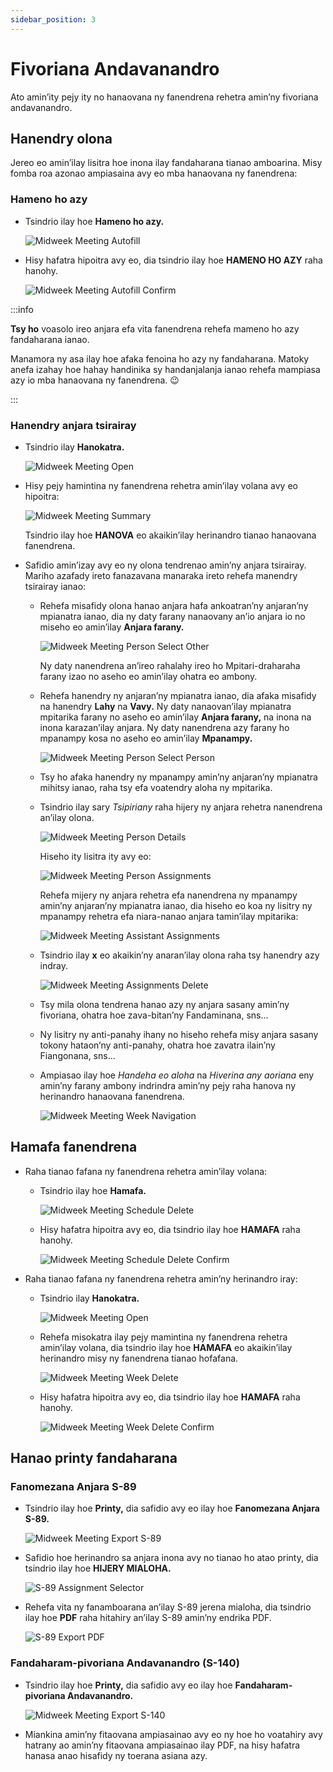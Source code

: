 ```yaml
---
sidebar_position: 3
---
```


# Fivoriana Andavanandro

Ato amin’ity pejy ity no hanaovana ny fanendrena rehetra amin’ny fivoriana andavanandro.

## Hanendry olona

Jereo eo amin’ilay lisitra hoe inona ilay fandaharana tianao amboarina. Misy fomba roa azonao ampiasaina avy eo mba hanaovana ny fanendrena:

### Hameno ho azy

- Tsindrio ilay hoe **Hameno ho azy.**

  ![Midweek Meeting Autofill](./cpe_midweek_meeting_autofill.png)

- Hisy hafatra hipoitra avy eo, dia tsindrio ilay hoe **HAMENO HO AZY** raha hanohy.

  ![Midweek Meeting Autofill Confirm](./cpe_midweek_meeting_autofill_confirm.png)

:::info

**Tsy ho** voasolo ireo anjara efa vita fanendrena rehefa mameno ho azy fandaharana ianao.

Manamora ny asa ilay hoe afaka fenoina ho azy ny fandaharana. Matoky anefa izahay hoe hahay handinika sy handanjalanja ianao rehefa mampiasa azy io mba hanaovana ny fanendrena. 😉

:::

### Hanendry anjara tsirairay

- Tsindrio ilay **Hanokatra.**

  ![Midweek Meeting Open](./cpe_midweek_meeting_open.png)

- Hisy pejy hamintina ny fanendrena rehetra amin’ilay volana avy eo hipoitra:

  ![Midweek Meeting Summary](./cpe_midweek_meeting_summary.png)

  Tsindrio ilay hoe **HANOVA** eo akaikin’ilay herinandro tianao hanaovana fanendrena.

- Safidio amin’izay avy eo ny olona tendrenao amin’ny anjara tsirairay. Mariho azafady ireto fanazavana manaraka ireto rehefa manendry tsirairay ianao:

  - Rehefa misafidy olona hanao anjara hafa ankoatran’ny anjaran’ny mpianatra ianao, dia ny daty farany nanaovany an’io anjara io no miseho eo amin’ilay **Anjara farany.**

    ![Midweek Meeting Person Select Other](./cpe_midweek_meeting_person_select.png)

    Ny daty nanendrena an’ireo rahalahy ireo ho Mpitari-draharaha farany izao no aseho eo amin’ilay ohatra eo ambony.

  - Rehefa hanendry ny anjaran’ny mpianatra ianao, dia afaka misafidy na hanendry **Lahy** na **Vavy.** Ny daty nanaovan’ilay mpianatra mpitarika farany no aseho eo amin’ilay **Anjara farany,** na inona na inona karazan’ilay anjara. Ny daty nanendrena azy farany ho mpanampy kosa no aseho eo amin’ilay **Mpanampy.**

    ![Midweek Meeting Person Select Person](./cpe_midweek_meeting_person_select_student.png)

  - Tsy ho afaka hanendry ny mpanampy amin’ny anjaran’ny mpianatra mihitsy ianao, raha tsy efa voatendry aloha ny mpitarika.

  - Tsindrio ilay sary _Tsipiriany_ raha hijery ny anjara rehetra nanendrena an’ilay olona.

    ![Midweek Meeting Person Details](./cpe_meeting_assignments_person_details.png)

    Hiseho ity lisitra ity avy eo:

    ![Midweek Meeting Person Assignments](./cpe_midweek_meeting_person_assignments.png)

    Rehefa mijery ny anjara rehetra efa nanendrena ny mpanampy amin’ny anjaran’ny mpianatra ianao, dia hiseho eo koa ny lisitry ny mpanampy rehetra efa niara-nanao anjara tamin’ilay mpitarika:

    ![Midweek Meeting Assistant Assignments](./cpe_midweek_meeting_assistant_details.png)

  - Tsindrio ilay **x** eo akaikin’ny anaran’ilay olona raha tsy hanendry azy indray.

    ![Midweek Meeting Assignments Delete](./cpe_meeting_assignments_delete.png)

  - Tsy mila olona tendrena hanao azy ny anjara sasany amin’ny fivoriana, ohatra hoe zava-bitan’ny Fandaminana, sns...

  - Ny lisitry ny anti-panahy ihany no hiseho rehefa misy anjara sasany tokony hataon’ny anti-panahy, ohatra hoe zavatra ilain’ny Fiangonana, sns...

  - Ampiasao ilay hoe _Handeha eo aloha_ na _Hiverina any aoriana_ eny amin’ny farany ambony indrindra amin’ny pejy raha hanova ny herinandro hanaovana fanendrena.

    ![Midweek Meeting Week Navigation](./cpe_midweek_meeting_week_navigation.png)

## Hamafa fanendrena

- Raha tianao fafana ny fanendrena rehetra amin’ilay volana:

  - Tsindrio ilay hoe **Hamafa.**

    ![Midweek Meeting Schedule Delete](./cpe_midweek_meeting_schedule_delete.png)

  - Hisy hafatra hipoitra avy eo, dia tsindrio ilay hoe **HAMAFA** raha hanohy.

    ![Midweek Meeting Schedule Delete Confirm](./cpe_midweek_meeting_schedule_delete_confirm.png)

- Raha tianao fafana ny fanendrena rehetra amin’ny herinandro iray:

  - Tsindrio ilay **Hanokatra.**

    ![Midweek Meeting Open](./cpe_midweek_meeting_open.png)

  - Rehefa misokatra ilay pejy mamintina ny fanendrena rehetra amin’ilay volana, dia tsindrio ilay hoe **HAMAFA** eo akaikin’ilay herinandro misy ny fanendrena tianao hofafana.

    ![Midweek Meeting Week Delete](./cpe_midweek_meeting_week_delete.png)

  - Hisy hafatra hipoitra avy eo, dia tsindrio ilay hoe **HAMAFA** raha hanohy.

    ![Midweek Meeting Week Delete Confirm](./cpe_midweek_meeting_week_delete_confirm.png)

## Hanao printy fandaharana

### Fanomezana Anjara S-89

- Tsindrio ilay hoe **Printy,** dia safidio avy eo ilay hoe **Fanomezana Anjara S-89.**

  ![Midweek Meeting Export S-89](./cpe_midweek_meeting_export_s89.png)

- Safidio hoe herinandro sa anjara inona avy no tianao ho atao printy, dia tsindrio ilay hoe **HIJERY MIALOHA.**

  ![S-89 Assignment Selector](./cpe_s89_assignment_selector.png)

- Rehefa vita ny fanamboarana an’ilay S-89 jerena mialoha, dia tsindrio ilay hoe **PDF** raha hitahiry an’ilay S-89 amin’ny endrika PDF.

  ![S-89 Export PDF](./cpe_s89_export_pdf.png)

### Fandaharam-pivoriana Andavanandro (S-140)

- Tsindrio ilay hoe **Printy,** dia safidio avy eo ilay hoe **Fandaharam-pivoriana Andavanandro.**

  ![Midweek Meeting Export S-140](./cpe_midweek_meeting_export_s140.png)

- Miankina amin’ny fitaovana ampiasainao avy eo ny hoe ho voatahiry avy hatrany ao amin’ny fitaovana ampiasainao ilay PDF, na hisy hafatra hanasa anao hisafidy ny toerana asiana azy.
